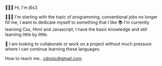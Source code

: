 🙋🏽‍♂️ Hi, I'm j6s3

🚶🏽‍♂️ I'm starting with the topic of programming, conventional jobs no longer fill me, I want to dedicate myself to something that I like
📚 I'm currently learning Css, Html and Javascript, I have the basic knowledge and still learning little by little.

👀 I am looking to collaborate or work on a project without much pressure where I can continue learning these languages.

How to reach me.. cdnojc@gmail.com

<!---
Primera modificacion 23/03/22
--->
